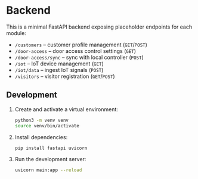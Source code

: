 # Backend

This is a minimal FastAPI backend exposing placeholder endpoints for each module:

- `/customers` – customer profile management (`GET`/`POST`)
- `/door-access` – door access control settings (`GET`)
- `/door-access/sync` – sync with local controller (`POST`)
- `/iot` – IoT device management (`GET`)
- `/iot/data` – ingest IoT signals (`POST`)
- `/visitors` – visitor registration (`GET`/`POST`)

## Development

1. Create and activate a virtual environment:
   ```bash
   python3 -m venv venv
   source venv/bin/activate
   ```
2. Install dependencies:
   ```bash
   pip install fastapi uvicorn
   ```
3. Run the development server:
   ```bash
   uvicorn main:app --reload
   ```
